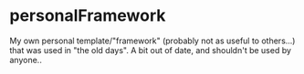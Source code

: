 personalFramework
=================

My own personal template/"framework" (probably not as useful to others...) that was used in "the old days".  A bit out of date, and shouldn't be used by anyone..


